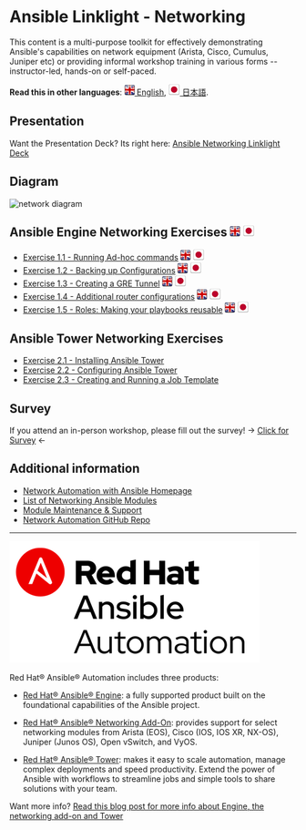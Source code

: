# Ansible Linklight - Networking

This content is a multi-purpose toolkit for effectively demonstrating Ansible's capabilities on network equipment (Arista, Cisco, Cumulus, Juniper etc) or providing informal workshop training in various forms -- instructor-led, hands-on or self-paced.

**Read this in other languages**: [![uk](../../images/uk.png) English](README.md),  [![uk](../../images/japan.png) 日本語](README.ja.md).


## Presentation
Want the Presentation Deck?  Its right here:
[Ansible Networking Linklight Deck](../../decks/ansible-networking.html)

## Diagram
![network diagram](diagram.png)

## Ansible Engine Networking Exercises [![uk](../../images/uk.png)](README.md) [![japan](../../images/japan.png)](README.ja.md)

 - [Exercise 1.1 - Running Ad-hoc commands](1.1-adhoc)  [![uk](../../images/uk.png)](1.1-adhoc/README.md) [![japan](../../images/japan.png)](1.1-adhoc/README.ja.md)
 - [Exercise 1.2 - Backing up Configurations](1.2-backup)  [![uk](../../images/uk.png)](1.2-adhoc/README.md) [![japan](../../images/japan.png)](1.2-backup/README.ja.md)
 - [Exercise 1.3 - Creating a GRE Tunnel](1.3-gre)  [![uk](../../images/uk.png)](1.3-gre/README.md) [![japan](../../images/japan.png)](1.3-gre/README.ja.md)
 - [Exercise 1.4 - Additional router configurations](1.4-router_configs)  [![uk](../../images/uk.png)](1.4-router_configs/README.md) [![japan](../../images/japan.png)](1.4-router_configs/README.ja.md)                                        
 - [Exercise 1.5 - Roles: Making your playbooks reusable](1.5-roles)  [![uk](../../images/uk.png)](1.5-roles/README.md) [![japan](../../images/japan.png)](1.5-roles/README.ja.md)

## Ansible Tower Networking Exercises

- [Exercise 2.1 - Installing Ansible Tower](2.1-towerinstall)
- [Exercise 2.2 - Configuring Ansible Tower](2.2-towerconfigure)
- [Exercise 2.3 - Creating and Running a Job Template](2.3-towerjob)

## Survey
If you attend an in-person workshop, please fill out the survey!
-> [Click for Survey](http://bit.ly/net-lightbulb-survey) <-

## Additional information
 - [Network Automation with Ansible Homepage](https://www.ansible.com/network-automation)
 - [List of Networking Ansible Modules](http://docs.ansible.com/ansible/latest/list_of_network_modules.html)
 - [Module Maintenance & Support](http://docs.ansible.com/ansible/latest/modules_support.html)
 - [Network Automation GitHub Repo](https://github.com/network-automation)



---
![Red Hat Ansible Automation](../../images/rh-ansible-automation.png)

Red Hat® Ansible® Automation includes three products:

- [Red Hat® Ansible® Engine](https://www.ansible.com/ansible-engine): a fully supported product built on the foundational capabilities of the Ansible project.

- [Red Hat® Ansible® Networking Add-On](https://www.ansible.com/ansible-engine): provides support for select networking modules from Arista (EOS), Cisco (IOS, IOS XR, NX-OS), Juniper (Junos OS), Open vSwitch, and VyOS.

- [Red Hat® Ansible® Tower](https://www.ansible.com/tower): makes it easy to scale automation, manage complex deployments and speed productivity. Extend the power of Ansible with workflows to streamline jobs and simple tools to share solutions with your team.

Want more info?
[Read this blog post for more info about Engine, the networking add-on and Tower](https://www.ansible.com/blog/red-hat-ansible-automation-engine-vs-tower)
